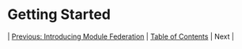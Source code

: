# Getting Started

| [Previous: Introducing Module Federation](../01/README.md) | [Table of Contents](../README.md#table-of-contents) | Next |
